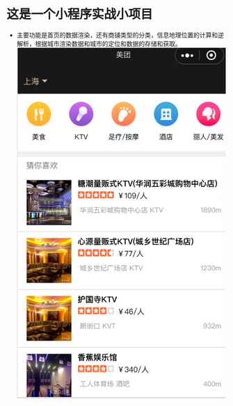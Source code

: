 # 这是一个小程序实战小项目
- 主要功能是首页的数据渲染，还有商铺类型的分类，信息地理位置的计算和逆解析，根据城市渲染数据和城市的定位和数据的存储和获取。
![图片描述](https://github.com/wpngpeng/meituan/blob/master/images/%E9%A6%96%E9%A1%B5.jpg)
